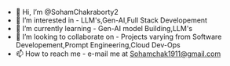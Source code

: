 - 👋 Hi, I’m @SohamChakraborty2
- 👀 I’m interested in - LLM's,Gen-AI,Full Stack Developement
- 🌱 I’m currently learning - Gen-AI model Building,LLM's
- 💞️ I’m looking to collaborate on - Projects varying from Software Developement,Prompt Engineering,Cloud Dev-Ops
- 📫 How to reach me - e-mail me at Sohamchak1911@gmail.com

<!---
SohamChakraborty2/SohamChakraborty2 is a ✨ special ✨ repository because its `README.md` (this file) appears on your GitHub profile.
You can click the Preview link to take a look at your changes.
--->
